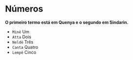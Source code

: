 # Números

**O primeiro termo está em Quenya e o segundo em Sindarin.**

-   `Minë` Um
-   `Atta` Dois
-   `Neldë` Três
-   `Canta` Quatro
-   `Lempë` Cinco

